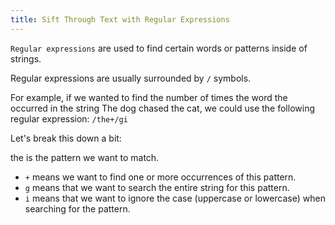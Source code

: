 ```yaml
---
title: Sift Through Text with Regular Expressions
---
```

`Regular expressions` are used to find certain words or patterns inside of strings.

Regular expressions are usually surrounded by `/` symbols.

For example, if we wanted to find the number of times the word the occurred in the string The dog chased the cat, we could use the following regular expression: `/the+/gi`

Let's break this down a bit:

the is the pattern we want to match.

*   `+` means we want to find one or more occurrences of this pattern.
*   `g` means that we want to search the entire string for this pattern.
*   `i` means that we want to ignore the case (uppercase or lowercase) when searching for the pattern.